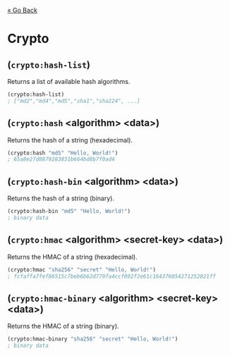[&laquo; Go Back](./Expr.md)
# Crypto

## (`crypto:hash-list`)
Returns a list of available hash algorithms.
```lisp
(crypto:hash-list)
; ["md2","md4","md5","sha1","sha224", ...]
```

## (`crypto:hash` \<algorithm> \<data>)
Returns the hash of a string (hexadecimal).
```lisp
(crypto:hash "md5" "Hello, World!")
; 65a8e27d8879283831b664bd8b7f0ad4
```

## (`crypto:hash-bin` \<algorithm> \<data>)
Returns the hash of a string (binary).
```lisp
(crypto:hash-bin "md5" "Hello, World!")
; binary data
```

## (`crypto:hmac` \<algorithm> \<secret-key> \<data>)
Returns the HMAC of a string (hexadecimal).
```lisp
(crypto:hmac "sha256" "secret" "Hello, World!")
; fcfaffa7fef86515c7beb6b62d779fa4ccf092f2e61c164376054271252821ff
```

## (`crypto:hmac-binary` \<algorithm> \<secret-key> \<data>)
Returns the HMAC of a string (binary).
```lisp
(crypto:hmac-binary "sha256" "secret" "Hello, World!")
; binary data
```
